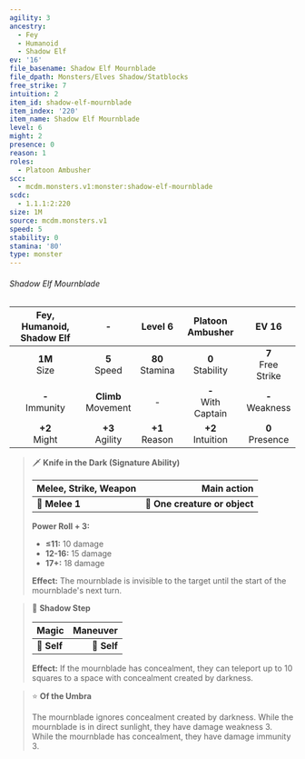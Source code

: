 ```yaml
---
agility: 3
ancestry:
  - Fey
  - Humanoid
  - Shadow Elf
ev: '16'
file_basename: Shadow Elf Mournblade
file_dpath: Monsters/Elves Shadow/Statblocks
free_strike: 7
intuition: 2
item_id: shadow-elf-mournblade
item_index: '220'
item_name: Shadow Elf Mournblade
level: 6
might: 2
presence: 0
reason: 1
roles:
  - Platoon Ambusher
scc:
  - mcdm.monsters.v1:monster:shadow-elf-mournblade
scdc:
  - 1.1.1:2:220
size: 1M
source: mcdm.monsters.v1
speed: 5
stability: 0
stamina: '80'
type: monster
---
```


###### Shadow Elf Mournblade

| Fey, Humanoid, Shadow Elf |            -            |       Level 6       |    Platoon Ambusher     |         EV 16          |
| :-----------------------: | :---------------------: | :-----------------: | :---------------------: | :--------------------: |
|     **1M**<br/> Size      |    **5**<br/> Speed     | **80**<br/> Stamina |  **0**<br/> Stability   | **7**<br/> Free Strike |
|    **-**<br/> Immunity    | **Climb**<br/> Movement |          -          | **-**<br/> With Captain |  **-**<br/> Weakness   |
|     **+2**<br/> Might     |   **+3**<br/> Agility   | **+1**<br/> Reason  |  **+2**<br/> Intuition  |  **0**<br/> Presence   |

<!-- -->
> 🗡 **Knife in the Dark (Signature Ability)**
>
> | **Melee, Strike, Weapon** |               **Main action** |
> | ------------------------- | ----------------------------: |
> | **📏 Melee 1**            | **🎯 One creature or object** |
>
> **Power Roll + 3:**
>
> - **≤11:** 10 damage
> - **12-16:** 15 damage
> - **17+:** 18 damage
>
> **Effect:** The mournblade is invisible to the target until the start of the mournblade's next turn.

<!-- -->
> 👤 **Shadow Step**
>
> | **Magic**   | **Maneuver** |
> | ----------- | -----------: |
> | **📏 Self** |  **🎯 Self** |
>
> **Effect:** If the mournblade has concealment, they can teleport up to 10 squares to a space with concealment created by darkness.

<!-- -->
> ⭐️ **Of the Umbra**
>
> The mournblade ignores concealment created by darkness. While the mournblade is in direct sunlight, they have damage weakness 3. While the mournblade has concealment, they have damage immunity 3.
